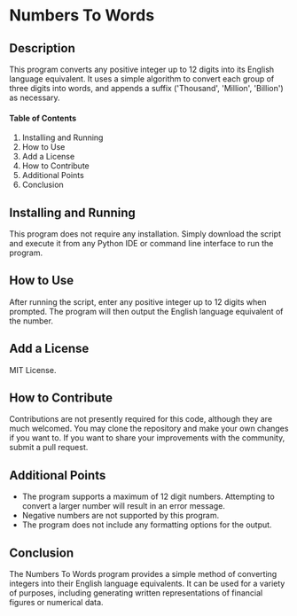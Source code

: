 # **Numbers To Words**
## Description
This program converts any positive integer up to 12 digits into its English language equivalent. It uses a simple algorithm to convert each group of three digits into words, and appends a suffix ('Thousand', 'Million', 'Billion') as necessary.

#### **Table of Contents**
1.	Installing and Running
2.	How to Use
3.	Add a License
4.	How to Contribute
5.	Additional Points
6.	Conclusion


## Installing and Running
This program does not require any installation. Simply download the script and execute it from any Python IDE or command line interface to run the program.
## How to Use
After running the script, enter any positive integer up to 12 digits when prompted. The program will then output the English language equivalent of the number.

## Add a License
MIT License.

## How to Contribute
Contributions are not presently required for this code, although they are much welcomed. You may clone the repository and make your own changes if you want to. If you want to share your improvements with the community, submit a pull request.
## Additional Points
-	The program supports a maximum of 12 digit numbers. Attempting to convert a larger number will result in an error message.
-	Negative numbers are not supported by this program.
-	The program does not include any formatting options for the output.
## Conclusion
The Numbers To Words program provides a simple method of converting integers into their English language equivalents. It can be used for a variety of purposes, including generating written representations of financial figures or numerical data.
